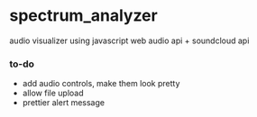 # spectrum_analyzer

audio visualizer using javascript web audio api + soundcloud api

### to-do
- add audio controls, make them look pretty
- allow file upload
- prettier alert message
